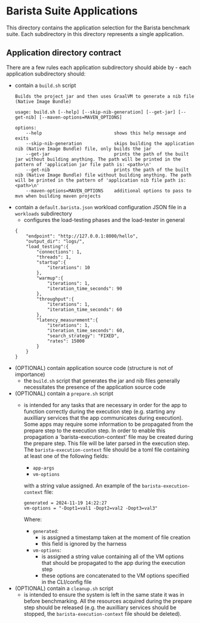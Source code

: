 # Barista Suite Applications

This directory contains the application selection for the Barista benchmark suite.
Each subdirectory in this directory represents a single application.

## Application directory contract

There are a few rules each application subdirectory should abide by - each application subdirectory should:
- contain a `build.sh` script
    ```
    Builds the project jar and then uses GraalVM to generate a nib file (Native Image Bundle)

    usage: build.sh [--help] [--skip-nib-generation] [--get-jar] [--get-nib] [--maven-options=MAVEN_OPTIONS]

    options:
        --help                           shows this help message and exits
        --skip-nib-generation            skips building the application nib (Native Image Bundle) file, only builds the jar
        --get-jar                        prints the path of the built jar without building anything. The path will be printed in the pattern of 'application jar file path is: <path>\n'
        --get-nib                        prints the path of the built nib (Native Image Bundle) file without building anything. The path will be printed in the pattern of 'application nib file path is: <path>\n'
        --maven-options=MAVEN_OPTIONS    additional options to pass to mvn when building maven projects

    ```
- contain a `default.barista.json` workload configuration JSON file in a `workloads` subdirectory
    - configures the load-testing phases and the load-tester in general
    ```
    {
        "endpoint": "http://127.0.0.1:8000/hello",
        "output_dir": "logs/",
        "load_testing":{
            "connections": 1,
            "threads": 1,
            "startup":{
                "iterations": 10
            },
            "warmup":{
                "iterations": 1,
                "iteration_time_seconds": 90
            },
            "throughput":{
                "iterations": 1,
                "iteration_time_seconds": 60
            },
            "latency_measurement":{
                "iterations": 1,
                "iteration_time_seconds": 60,
                "search_strategy": "FIXED",
                "rates": 15000
            }
        }
    }
    ```
- (OPTIONAL) contain application source code (structure is not of importance)
    - the `build.sh` script that generates the jar and nib files generally necessitates the presence of the application source code
- (OPTIONAL) contain a `prepare.sh` script
    - is intended for any tasks that are necessary in order for the app to function
    correctly during the execution step (e.g. starting any auxilliary services
    that the app communicates during execution). Some apps may require some
    information to be propagated from the prepare step to the execution step.
    In order to enable this propagation a 'barista-execution-context' file may
    be created during the prepare step. This file will be later parsed in the
    execution step. The `barista-execution-context` file should be a toml file
    containing at least one of the following fields:
        - `app-args`
        - `vm-options`

      with a string value assigned. An example of the `barista-execution-context` file:
      ```
      generated = 2024-11-19 14:22:27
      vm-options = "-Dopt1=val1 -Dopt2=val2 -Dopt3=val3"
      ```
      Where:
        - `generated`:
            - is assigned a timestamp taken at the moment of file creation
            - this field is ignored by the harness
        - `vm-options`:
            - is assigned a string value containing all of the VM options that
            should be propagated to the app during the execution step
            - these options are concatenated to the VM options specified in the
            CLI/config file
- (OPTIONAL) contain a `cleanup.sh` script
    - is intended to ensure the system is left in the same state it was
    in before benchmarking. All the resources acquired during the prepare step
    should be released (e.g. the auxilliary services should be stopped, the
    `barista-execution-context` file should be deleted).
